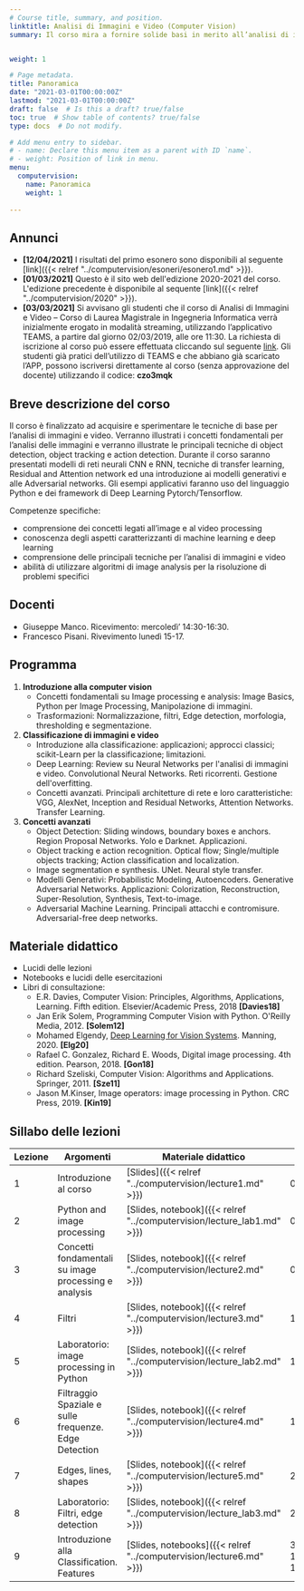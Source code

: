 ```yaml
---
# Course title, summary, and position.
linktitle: Analisi di Immagini e Video (Computer Vision)
summary: Il corso mira a fornire solide basi in merito all’analisi di immagini e video e fornire una conoscenza delle principali tecniche di deep learning per il riconoscimento di oggetti e l’individuazione di sequenze rilevanti in un video. 


weight: 1

# Page metadata.
title: Panoramica
date: "2021-03-01T00:00:00Z"
lastmod: "2021-03-01T00:00:00Z"
draft: false  # Is this a draft? true/false
toc: true  # Show table of contents? true/false
type: docs  # Do not modify.

# Add menu entry to sidebar.
# - name: Declare this menu item as a parent with ID `name`.
# - weight: Position of link in menu.
menu: 
  computervision:
    name: Panoramica
    weight: 1
  
---
```


## Annunci

-  **[12/04/2021]** I risultati del primo esonero  sono disponibili al seguente [link]({{< relref "../computervision/esoneri/esonero1.md" >}}). 
-  **[01/03/2021]** Questo è il sito web dell'edizione 2020-2021 del corso. L'edizione precedente è disponibile al sequente [link]({{< relref "../computervision/2020" >}}). 
- **[03/03/2021]** Si avvisano gli studenti che il corso di Analisi di Immagini e Video – Corso di Laurea Magistrale in Ingegneria Informatica verrà inizialmente erogato in modalità streaming, utilizzando l’applicativo TEAMS, a partire dal giorno 02/03/2019, alle ore 11:30. La richiesta di iscrizione al corso può essere effettuata cliccando sul seguente [link](https://teams.microsoft.com/l/team/19%3a85cc03830d8145e9b23ab2b9f21641f0%40thread.tacv2/conversations?groupId=8bbaa92e-68d3-4c10-887f-157c5a2392ab&tenantId=7519d0cd-2106-47d9-adcb-320023abff57). Gli studenti già pratici dell’utilizzo di TEAMS e che abbiano già scaricato l’APP, possono iscriversi direttamente al corso (senza approvazione del docente) utilizzando il codice: **czo3mqk**




## Breve descrizione del corso


Il corso è finalizzato ad acquisire e sperimentare le tecniche di base per l’analisi di immagini e video. Verranno illustrati i concetti fondamentali per l’analisi delle immagini e verranno illustrate le principali tecniche di object detection, object tracking e action detection. Durante il corso saranno presentati modelli di reti neurali CNN e RNN, tecniche di transfer learning, Residual and Attention network ed una introduzione ai modelli generativi e alle Adversarial networks. Gli esempi applicativi faranno uso del linguaggio Python e dei framework di Deep Learning Pytorch/Tensorflow.

Competenze specifiche:

* comprensione dei concetti legati all’image e al video processing
* conoscenza degli aspetti caratterizzanti di machine learning e deep learning
* comprensione delle principali tecniche per l’analisi di immagini e video
* abilità di utilizzare algoritmi di image analysis per la risoluzione di problemi specifici



## Docenti
- Giuseppe Manco. Ricevimento: mercoledì’ 14:30-16:30. 
- Francesco Pisani. Rivevimento lunedì 15-17.

## Programma

1.	**Introduzione alla computer vision**
	-	Concetti fondamentali su Image processing e analysis: Image Basics, Python per Image Processing, Manipolazione di immagini.
	-	Trasformazioni: Normalizzazione, filtri, Edge detection, morfologia, thresholding e segmentazione.
2.	**Classificazione di immagini e video**
	-	Introduzione alla classificazione: applicazioni; approcci classici; scikit-Learn per la classificazione; limitazioni.
	-	Deep Learning: Review su Neural Networks per l'analisi di immagini e video. Convolutional Neural Networks. Reti ricorrenti. Gestione dell'overfitting.
	-	Concetti avanzati. Principali architetture di rete e loro caratteristiche: VGG, AlexNet, Inception and Residual Networks, Attention Networks. Transfer Learning.
3.	**Concetti avanzati**
	-	Object Detection: Sliding windows, boundary boxes e anchors. Region Proposal Networks. Yolo e Darknet. Applicazioni.
	-	Object tracking e action recognition. Optical flow; Single/multiple objects tracking; Action classification and localization.
	-	Image segmentation e synthesis. UNet. Neural style transfer.
	-	Modelli Generativi: Probabilistic Modeling, Autoencoders. Generative Adversarial Networks. Applicazioni: Colorization, Reconstruction, Super-Resolution, Synthesis, Text-to-image.
	-	Adversarial Machine Learning. Principali attacchi e contromisure. Adversarial-free deep networks.



## Materiale didattico
- Lucidi delle lezioni
- Notebooks e lucidi delle esercitazioni
- Libri di consultazione:
	- E.R. Davies, Computer Vision: Principles, Algorithms, Applications, Learning. Fifth edition. Elsevier/Academic Press, 2018 **[Davies18]**
	- Jan Erik Solem, Programming Computer Vision with Python. O'Reilly Media, 2012. **[Solem12]**
	- Mohamed Elgendy, [Deep Learning for Vision Systems](https://www.manning.com/books/deep-learning-for-vision-systems). Manning, 2020. **[Elg20]**
	- Rafael C. Gonzalez, Richard E. Woods, Digital image processing. 4th edition. Pearson, 2018. **[Gon18]**
	- Richard Szeliski, Computer Vision: Algorithms and Applications. Springer, 2011. **[Sze11]**
	- Jason M.Kinser, Image operators: image processing in Python. CRC Press, 2019. **[Kin19]**

## Sillabo delle lezioni


| Lezione | Argomenti                                            | Materiale didattico | Data       |
| ------- | ---------------------------------------------------- | ------------------- | ---------- |
| 1       | Introduzione al corso |[Slides]({{< relref "../computervision/lecture1.md" >}}) |02/03/2021 |
| 2 | Python and image processing |[Slides, notebook]({{< relref "../computervision/lecture_lab1.md" >}}) |04/03/2021 |
| 3 | Concetti fondamentali su image processing e analysis |[Slides, notebook]({{< relref "../computervision/lecture2.md" >}}) |09/03/2021 |
| 4 | Filtri |[Slides, notebook]({{< relref "../computervision/lecture3.md" >}}) |11/03/2021 |
| 5 | Laboratorio: image processing in Python |[Slides, notebook]({{< relref "../computervision/lecture_lab2.md" >}}) |16/03/2021 |
| 6 | Filtraggio Spaziale e sulle frequenze. Edge Detection |[Slides, notebook]({{< relref "../computervision/lecture4.md" >}}) |18/03/2021 |
| 7 | Edges, lines, shapes |[Slides, notebook]({{< relref "../computervision/lecture5.md" >}}) |23/03/2021 |
| 8 | Laboratorio: Filtri, edge detection |[Slides, notebook]({{< relref "../computervision/lecture_lab3.md" >}}) |25/03/2021 |
| 9 | Introduzione alla Classification. Features |[Slides, notebooks]({{< relref "../computervision/lecture6.md" >}}) |30/03/2021, 13/04/2021, 15/04/2021 |


